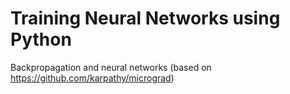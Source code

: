 # Training Neural Networks using Python
Backpropagation and neural networks (based on https://github.com/karpathy/micrograd)
